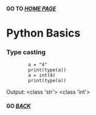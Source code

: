 ####   GO TO *[HOME PAGE](index.md)*


# Python Basics

### Type casting
            
            a = "4"
            print(type(a))
            a = int(4)
            print(type(a))
            
            
Output: <class 'str'>
        <class 'int'>






















#### GO *[BACK](index.md)* 
